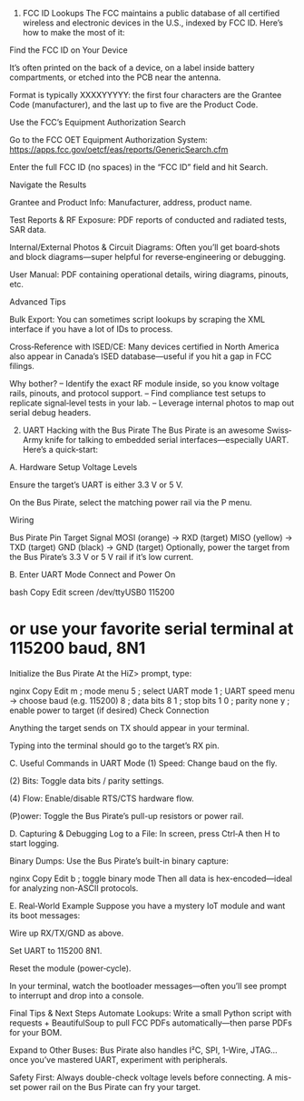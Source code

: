 1. FCC ID Lookups
   The FCC maintains a public database of all certified wireless and electronic devices in the U.S., indexed by FCC ID. Here’s how to make the most of it:

Find the FCC ID on Your Device

It’s often printed on the back of a device, on a label inside battery compartments, or etched into the PCB near the antenna.

Format is typically XXXXYYYYY: the first four characters are the Grantee Code (manufacturer), and the last up to five are the Product Code.

Use the FCC’s Equipment Authorization Search

Go to the FCC OET Equipment Authorization System:
https://apps.fcc.gov/oetcf/eas/reports/GenericSearch.cfm

Enter the full FCC ID (no spaces) in the “FCC ID” field and hit Search.

Navigate the Results

Grantee and Product Info: Manufacturer, address, product name.

Test Reports & RF Exposure: PDF reports of conducted and radiated tests, SAR data.

Internal/External Photos & Circuit Diagrams: Often you’ll get board‐shots and block diagrams—super helpful for reverse‐engineering or debugging.

User Manual: PDF containing operational details, wiring diagrams, pinouts, etc.

Advanced Tips

Bulk Export: You can sometimes script lookups by scraping the XML interface if you have a lot of IDs to process.

Cross‐Reference with ISED/CE: Many devices certified in North America also appear in Canada’s ISED database—useful if you hit a gap in FCC filings.

Why bother?
– Identify the exact RF module inside, so you know voltage rails, pinouts, and protocol support.
– Find compliance test setups to replicate signal‐level tests in your lab.
– Leverage internal photos to map out serial debug headers.

2. UART Hacking with the Bus Pirate
   The Bus Pirate is an awesome Swiss‐Army knife for talking to embedded serial interfaces—especially UART. Here’s a quick‐start:

A. Hardware Setup
Voltage Levels

Ensure the target’s UART is either 3.3 V or 5 V.

On the Bus Pirate, select the matching power rail via the P menu.

Wiring

Bus Pirate Pin Target Signal
MOSI (orange) → RXD (target)
MISO (yellow) → TXD (target)
GND (black) → GND (target)
Optionally, power the target from the Bus Pirate’s 3.3 V or 5 V rail if it’s low current.

B. Enter UART Mode
Connect and Power On

bash
Copy
Edit
screen /dev/ttyUSB0 115200

# or use your favorite serial terminal at 115200 baud, 8N1

Initialize the Bus Pirate
At the HiZ> prompt, type:

nginx
Copy
Edit
m ; mode menu
5 ; select UART mode
1 ; UART speed menu → choose baud (e.g. 115200)
8 ; data bits 8
1 ; stop bits 1
0 ; parity none
y ; enable power to target (if desired)
Check Connection

Anything the target sends on TX should appear in your terminal.

Typing into the terminal should go to the target’s RX pin.

C. Useful Commands in UART Mode
(1) Speed: Change baud on the fly.

(2) Bits: Toggle data bits / parity settings.

(4) Flow: Enable/disable RTS/CTS hardware flow.

(P)ower: Toggle the Bus Pirate’s pull-up resistors or power rail.

D. Capturing & Debugging
Log to a File: In screen, press Ctrl‐A then H to start logging.

Binary Dumps: Use the Bus Pirate’s built-in binary capture:

nginx
Copy
Edit
b ; toggle binary mode
Then all data is hex-encoded—ideal for analyzing non-ASCII protocols.

E. Real‐World Example
Suppose you have a mystery IoT module and want its boot messages:

Wire up RX/TX/GND as above.

Set UART to 115200 8N1.

Reset the module (power‐cycle).

In your terminal, watch the bootloader messages—often you’ll see prompt to interrupt and drop into a console.

Final Tips & Next Steps
Automate Lookups: Write a small Python script with requests + BeautifulSoup to pull FCC PDFs automatically—then parse PDFs for your BOM.

Expand to Other Buses: Bus Pirate also handles I²C, SPI, 1-Wire, JTAG… once you’ve mastered UART, experiment with peripherals.

Safety First: Always double-check voltage levels before connecting. A mis-set power rail on the Bus Pirate can fry your target.
